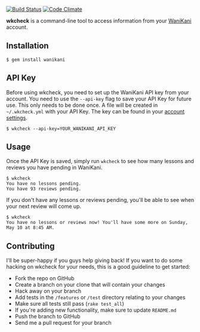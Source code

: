 [![Build Status](https://travis-ci.org/dennmart/wkcheck.png)](https://travis-ci.org/dennmart/wkcheck) [![Code Climate](https://codeclimate.com/github/dennmart/wkcheck.png)](https://codeclimate.com/github/dennmart/wkcheck)

**wkcheck** is a command-line tool to access information from your [WaniKani](http://www.wanikani.com/) account.

## Installation
```
$ gem install wanikani
```

## API Key

Before using wkcheck, you need to set up the WaniKani API key from your account. You need to use the `--api-key` flag to save your API Key for future use. This only needs to be done once. A file will be created in `~/.wkcheck.yml` with your API Key. The key can be found in your [account settings](http://www.wanikani.com/account).

```
$ wkcheck --api-key=YOUR_WANIKANI_API_KEY
```

## Usage

Once the API Key is saved, simply run `wkcheck` to see how many lessons and reviews you have pending in WaniKani.

```
$ wkcheck
You have no lessons pending.
You have 93 reviews pending.
```

If you don't have any lessons or reviews pending, you'll be able to see when your next review will come up.

```
$ wkcheck
You have no lessons or reviews now! You'll have some more on Sunday, May 10 at 8:45 AM.
```

## Contributing

I'll be super-happy if you guys help giving back! If you want to do some hacking on wkcheck for your needs, this is a good guideline to get started:

* Fork the repo on GitHub
* Create a branch on your clone that will contain your changes
* Hack away on your branch
* Add tests in the `/features` or `/test` directory relating to your changes
* Make sure all tests still pass (`rake test_all`)
* If you're adding new functionality, make sure to update `README.md`
* Push the branch to GitHub
* Send me a pull request for your branch
